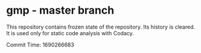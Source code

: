 # gmp - master branch

This repository contains frozen state of the repository.
Its history is cleared. It is used only for static code
analysis with Codacy.

Commit Time: 1690266683